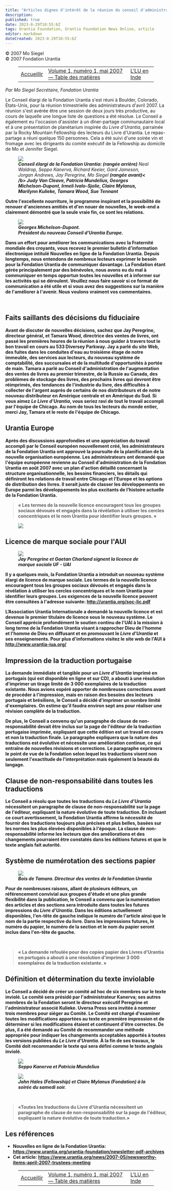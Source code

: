 ```yaml
---
title: "Articles dignes d'intérêt de la réunion du conseil d'administration d'avril 2007"
description: 
published: true
date: 2023-8-29T10:55:6Z
tags: Urantia Foundation, Urantia Foundation News Online, article
editor: markdown
dateCreated: 2023-8-29T10:55:6Z
---
```


<p class="v-card v-sheet theme--light gray lighten-3 px-2">© 2007 Mo Siegel<br>© 2007 Fondation Urantia</p>
<figure class="table chapter-navigator">
  <table>
    <tbody>
      <tr>
        <td>
        <a href="/fr/article/Seppo_Kanerva/Welcome">
          <span class="mdi mdi-arrow-left-drop-circle"></span><span class="pl-2">Accueillir</span>
        </a>
        </td>
        <td>
        <a href="/fr/index/articles_uf_news_online#volume-1-numéro-1-mai-2007">
          <span class="mdi mdi-book-open-variant"></span><span class="pl-2">Volume 1, numéro 1, mai 2007 — Table des matières</span>
        </a>
        </td>
        <td>
        <a href="/fr/article/Sue_Tennant/The_UB_In_India">
          <span class="pr-2">L'LU en Inde</span><span class="mdi mdi-arrow-right-drop-circle"></span>
        </a>
        </td>
      </tr>
    </tbody>
  </table>
</figure>



_Par Mo Siegel Secrétaire, Fondation Urantia_

Le Conseil élargi de la Fondation Urantia s'est réuni à Boulder, Colorado, États-Unis, pour la réunion trimestrielle des administrateurs d'avril 2007. La réunion s'est avérée être une session de deux jours très productive, au cours de laquelle une longue liste de questions a été résolue. Le Conseil a également eu l'occasion d'assister à un dîner-partage communautaire local et à une présentation de planétarium inspirée du _Livre d'Urantia_, parrainée par la Rocky Mountain Fellowship des lecteurs du Livre d'Urantia. Le repas-partage a réuni quelque 150 personnes. Cela a été suivi d'une soirée vin et fromage avec les dirigeants du comité exécutif de la Fellowship au domicile de Mo et Jennifer Siegel.

<figure id="Figure_1" class="image urantiapedia">
<img src="/image/article/UF_News_Online/2007_05/012.jpg">
<figcaption><em><b>Conseil élargi de la Fondation Urantia: (rangée arrière)</b> Neal Waldrop, Seppo Kanerva, Richard Keeler, Gard Jameson, Jorgan Andrews, Jay Peregrine, Mo Siegel <b>(rangée avant)< /b> Judy Van Cleave, Patricia Mundelius, Georges Michelson-Dupont, Irmeli Ivalo-Sjolie, Claire Mylanus, Marilynn Kulieke, Tamara Wood, Sue Tennant</em></figcaption>
</figure>

Outre l'excellente nourriture, le programme inspirant et la possibilité de renouer d'anciennes amitiés et d'en nouer de nouvelles, le week-end a clairement démontré que la seule vraie fin, ce sont les relations.

<figure id="Figure_2" class="image urantiapedia image-style-align-left">
<img src="/image/article/UF_News_Online/2007_05/007.jpg">
<figcaption><em>Georges Michelson-Dupont. <br>Président du nouveau Conseil d'Urantia Europe.</em></figcaption>
</figure>

Dans un effort pour améliorer les communications avec la Fraternité mondiale des croyants, vous recevez le premier bulletin d'information électronique intitulé Nouvelles en ligne de la Fondation Urantia. Depuis longtemps, nous entendons de nombreux lecteurs exprimer le besoin pour la Fondation Urantia de communiquer davantage. La Fondation étant gérée principalement par des bénévoles, nous avons eu du mal à communiquer en temps opportun toutes les nouvelles et à informer sur les activités qui se déroulent. Veuillez nous faire savoir si ce format de communication a été utile et si vous avez des suggestions sur la manière de l'améliorer à l'avenir. Nous voulons vraiment vos commentaires.

<br style="clear:both;"/>

## Faits saillants des décisions du fiduciaire

Avant de discuter de nouvelles décisions, sachez que Jay Peregrine, directeur général, et Tamara Wood, directrice des ventes de livres, ont passé les premières heures de la réunion à nous guider à travers tout le bon travail en cours au 533 Diversey Parkway. Jay a parlé du site Web, des fuites dans les conduites d'eau au troisième étage de notre immeuble, des services aux lecteurs, du nouveau système de comptabilité, des succursales et de la multitude d'opportunités à portée de main. Tamara a parlé au Conseil d'administration de l'augmentation des ventes de livres au premier trimestre, de la Russie au Canada, des problèmes de stockage des livres, des prochains livres qui devront être réimprimés, des tendances de l'industrie du livre, des difficultés à collecter de l'argent auprès de certains de nos distributeurs et de notre nouveau distributeur en Amérique centrale et en Amérique du Sud. Si vous aimez _Le Livre d'Urantia_, vous seriez ravi de tout le travail accompli par l'équipe de Chicago. Au nom de tous les lecteurs du monde entier, merci Jay, Tamara et le reste de l'équipe de Chicago.

## Urantia Europe

Après des discussions approfondies et une appréciation du travail accompli par le Conseil européen nouvellement créé, les administrateurs de la Fondation Urantia ont approuvé la poursuite de la planification de la nouvelle organisation européenne. Les administrateurs ont demandé que l'équipe européenne revienne au Conseil d'administration de la Fondation Urantia en août 2007 avec un plan d'action détaillé concernant la structure organisationnelle, les besoins financiers, les détails qui définiront les relations de travail entre Chicago et l'Europe et les options de distribution des livres. Il serait juste de classer les développements en Europe parmi les développements les plus excitants de l’histoire actuelle de la Fondation Urantia.

> « Les termes de la nouvelle licence encouragent tous les groupes sociaux dévoués et engagés dans la révélation à utiliser les cercles concentriques et le nom Urantia pour identifier leurs groupes. »

<figure id="Figure_3" class="image urantiapedia">
<img src="/image/article/UF_News_Online/2007_05/008.jpg">
</figure>

## Licence de marque sociale pour l'AUI

<figure id="Figure_4" class="image urantiapedia image-style-align-left">
<img src="/image/article/UF_News_Online/2007_05/020.jpg">
<figcaption><em>Jay Peregrine et Gaetan Charland signent la licence de marque sociale UF - UAI</em></figcaption>
</figure>

Il y a quelques mois, la Fondation Urantia a introduit un nouveau système élargi de licence de marque sociale. Les termes de la nouvelle licence encouragent tous les groupes sociaux dévoués et engagés dans la révélation à utiliser les cercles concentriques et le nom Urantia pour identifier leurs groupes. Les exigences de la nouvelle licence peuvent être consultées à l'adresse suivante: http://urantia.org/soc-lic.pdf

L’Association Urantia Internationale a demandé la nouvelle licence et est devenue le premier titulaire de licence sous le nouveau système. Le Conseil apprécie profondément le soutien continu de l'UAl à la mission à long terme de la Fondation Urantia visant à rapprocher Dieu de l'homme et l'homme de Dieu en diffusant et en promouvant le _Livre d'Urantia_ et ses enseignements. Pour plus d'informations visitez le site web de l'AUI à http://www.urantia-iua.org/
<br style="clear:both;"/>

## Impression de la traduction portugaise

La demande immédiate et tangible pour un _Livre d'Urantia_ imprimé en portugais (qui est disponible en ligne et sur CD), a abouti à une résolution d'imprimer un tirage limité de 3 000 exemplaires de la traduction existante. Nous avions espéré apporter de nombreuses corrections avant de procéder à l'impression, mais en raison des besoins des lecteurs portugais et brésiliens, le Conseil a décidé d'imprimer un nombre limité d'exemplaires. On estime qu’il faudra environ sept ans pour réaliser une révision complète de la traduction.

De plus, le Conseil a convenu qu'un paragraphe de clause de non-responsabilité devait être inclus sur la page de l'éditeur de la traduction portugaise imprimée, expliquant que cette édition est un travail en cours et non la traduction finale. Le paragraphe expliquera que la nature des traductions est évolutive et nécessite une amélioration continue, ce qui entraîne de nouvelles révisions et corrections. Le paragraphe exprimera le point de vue de la Fondation selon lequel les traductions visent non seulement l'exactitude de l'interprétation mais également la beauté du langage.

## Clause de non-responsabilité dans toutes les traductions

Le Conseil a résolu que toutes les traductions du _Le Livre d'Urantia_ nécessitent un paragraphe de clause de non-responsabilité sur la page de l'éditeur, expliquant la nature évolutive de toute traduction. En incluant ce court avertissement, la Fondation Urantia affirme la nécessité de fournir des traductions toujours plus précises et plus belles, basées sur les normes les plus élevées disponibles à l'époque. La clause de non-responsabilité informe les lecteurs que des améliorations et des changements pourraient être constatés dans les éditions futures et que le texte anglais fait autorité.

## Système de numérotation des sections papier

<figure id="Figure_5" class="image urantiapedia image-style-align-right">
<img src="/image/article/UF_News_Online/2007_05/014.jpg">
<figcaption><em>Bois de Tamara. Directeur des ventes de la Fondation Urantia</em></figcaption>
</figure>

Pour de nombreuses raisons, allant de plusieurs éditeurs, un référencement convivial aux groupes d'étude et une plus grande flexibilité dans la publication, le Conseil a convenu que la numérotation des articles et des sections sera introduite dans toutes les futures impressions du _Livre d'Urantia_. Dans les éditions actuellement disponibles, l'en-tête de gauche indique le numéro de l'article ainsi que le nom de la partie respective du livre. Dans les impressions futures, le numéro du papier, le numéro de la section et le nom du papier seront inclus dans l'en-tête de gauche.

<br style="clear:both;"/>

> « La demande refoulée pour des copies papier des Livres d'Urantia en portugais a abouti à une résolution d'imprimer 3 000 exemplaires de la traduction existante. »

## Définition et détermination du texte inviolable

Le Conseil a décidé de créer un comité ad hoc de six membres sur le texte inviolé. Le comité sera présidé par l'administrateur Kanerva; ses autres membres de la Fondation seront le directeur exécutif Peregrine et l'administrateur associé Kulieke. Uversa Press sera invitée à nommer trois membres pour siéger au Comité. Le Comité est chargé d'examiner toutes les modifications apportées au texte en première impression et de déterminer si les modifications étaient et continuent d'être correctes. De plus, il a été demandé au Comité de recommander une méthode appropriée pour indiquer les changements acceptables apportés à toutes les versions publiées du _Le Livre d'Urantia_. À la fin de ses travaux, le Comité doit recommander le texte qui sera défini comme le texte anglais inviolé.

<figure id="Figure_6" class="image urantiapedia">
<img src="/image/article/UF_News_Online/2007_05/013.jpg">
<figcaption><em>Seppo Kanerva et Patricia Mundelius</em></figcaption>
</figure>

<figure id="Figure_7" class="image urantiapedia">
<img src="/image/article/UF_News_Online/2007_05/026.jpg">
<figcaption><em>John Hales (Fellowship) et Claire Mylanus (Fondation) à la soirée du samedi soir.</em></figcaption>
</figure>

<br style="clear:both;"/>

> «Toutes les traductions du Livre d'Urantia nécessitent un paragraphe de clause de non-responsabilité sur la page de l'éditeur, expliquant la nature évolutive de toute traduction.»


## Les références

- Nouvelles en ligne de la Fondation Urantia: https://www.urantia.org/urantia-foundation/newsletter-pdf-archives
- Cet article: https://www.urantia.org/news/2007-05/newsworthy-items-april-2007-trustees-meeting




<figure class="table chapter-navigator">
  <table>
    <tbody>
      <tr>
        <td>
        <a href="/fr/article/Seppo_Kanerva/Welcome">
          <span class="mdi mdi-arrow-left-drop-circle"></span><span class="pl-2">Accueillir</span>
        </a>
        </td>
        <td>
        <a href="/fr/index/articles_uf_news_online#volume-1-numéro-1-mai-2007">
          <span class="mdi mdi-book-open-variant"></span><span class="pl-2">Volume 1, numéro 1, mai 2007 — Table des matières</span>
        </a>
        </td>
        <td>
        <a href="/fr/article/Sue_Tennant/The_UB_In_India">
          <span class="pr-2">L'LU en Inde</span><span class="mdi mdi-arrow-right-drop-circle"></span>
        </a>
        </td>
      </tr>
    </tbody>
  </table>
</figure>
